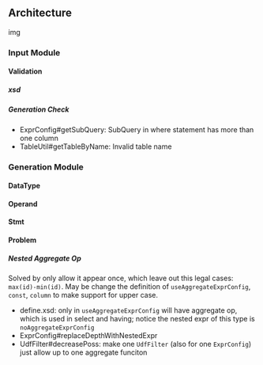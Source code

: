 
## Architecture
img
### Input Module
#### Validation
##### xsd
##### Generation Check

- ExprConfig#getSubQuery: SubQuery in where statement has more than one column
- TableUtil#getTableByName: Invalid table name

### Generation Module
#### DataType
#### Operand
#### Stmt

#### Problem
##### Nested Aggregate Op
Solved by only allow it appear once, which leave out this legal cases: `max(id)-min(id)`.
May be change the definition of `useAggregateExprConfig`, `const`, `column` to make support for upper case.

- define.xsd: only in `useAggregateExprConfig` will have aggregate op, which is used in select and having; notice the nested expr of this type is `noAggregateExprConfig`
- ExprConfig#replaceDepthWithNestedExpr
- UdfFilter#decreasePoss: make one `UdfFilter` (also for one `ExprConfig`) just allow up to one aggregate funciton